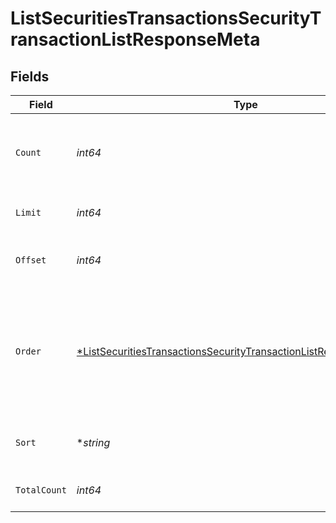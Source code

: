 # ListSecuritiesTransactionsSecurityTransactionListResponseMeta


## Fields

| Field                                                                                                                                                                | Type                                                                                                                                                                 | Required                                                                                                                                                             | Description                                                                                                                                                          |
| -------------------------------------------------------------------------------------------------------------------------------------------------------------------- | -------------------------------------------------------------------------------------------------------------------------------------------------------------------- | -------------------------------------------------------------------------------------------------------------------------------------------------------------------- | -------------------------------------------------------------------------------------------------------------------------------------------------------------------- |
| `Count`                                                                                                                                                              | *int64*                                                                                                                                                              | :heavy_check_mark:                                                                                                                                                   | Count of the resources returned in the response.                                                                                                                     |
| `Limit`                                                                                                                                                              | *int64*                                                                                                                                                              | :heavy_check_mark:                                                                                                                                                   | Total limit of the response.                                                                                                                                         |
| `Offset`                                                                                                                                                             | *int64*                                                                                                                                                              | :heavy_check_mark:                                                                                                                                                   | Amount of resource to offset in the response.                                                                                                                        |
| `Order`                                                                                                                                                              | [*ListSecuritiesTransactionsSecurityTransactionListResponseMetaOrder](../../models/operations/listsecuritiestransactionssecuritytransactionlistresponsemetaorder.md) | :heavy_minus_sign:                                                                                                                                                   | The ordering of the response.<br/>* ASC - Ascending order<br/>* DESC - Descending order                                                                              |
| `Sort`                                                                                                                                                               | **string*                                                                                                                                                            | :heavy_minus_sign:                                                                                                                                                   | The field that the list is sorted by.                                                                                                                                |
| `TotalCount`                                                                                                                                                         | *int64*                                                                                                                                                              | :heavy_check_mark:                                                                                                                                                   | Total count of all the resources.                                                                                                                                    |